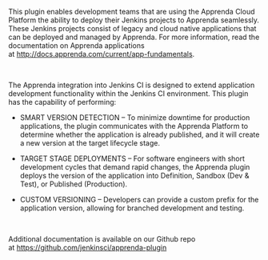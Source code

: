 This plugin enables development teams that are using the Apprenda Cloud
Platform the ability to deploy their Jenkins projects to Apprenda
seamlessly. These Jenkins projects consist of legacy and cloud native
applications that can be deployed and managed by Apprenda. For more
information, read the documentation on Apprenda applications
at <http://docs.apprenda.com/current/app-fundamentals>. 

  

 

The Apprenda integration into Jenkins CI is designed to extend
application development functionality within the Jenkins CI environment.
This plugin has the capability of performing:

-   SMART VERSION DETECTION – To minimize downtime for production
    applications, the plugin communicates with the Apprenda Platform to
    determine whether the application is already published, and it will
    create a new version at the target lifecycle stage.

-   TARGET STAGE DEPLOYMENTS – For software engineers with short
    development cycles that demand rapid changes, the Apprenda plugin
    deploys the version of the application into Definition, Sandbox (Dev
    & Test), or Published (Production).

-   CUSTOM VERSIONING – Developers can provide a custom prefix for the
    application version, allowing for branched development and testing.

 

Additional documentation is available on our Github repo
at <https://github.com/jenkinsci/apprenda-plugin>
